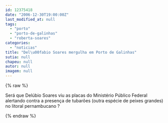 ```yaml
---
id: 12375418
date: "2006-12-30T19:00:00Z"
last_modified_at: null
tags:
  - "porto"
  - "porto-de-galinhas"
  - "roberta-soares"
categories:
  - "noticias"
title: "Del\u00fabio Soares mergulha em Porto de Galinhas"
sutia: null
chapeu: null
autor: null
imagem: null
---
```

{% raw %}
<p>Será que Delúbio Soares viu as placas do Ministério Público Federal alertando contra a presença de tubarões (outra espécie de peixes grandes) no litoral pernambucano ? </p>
{% endraw %}